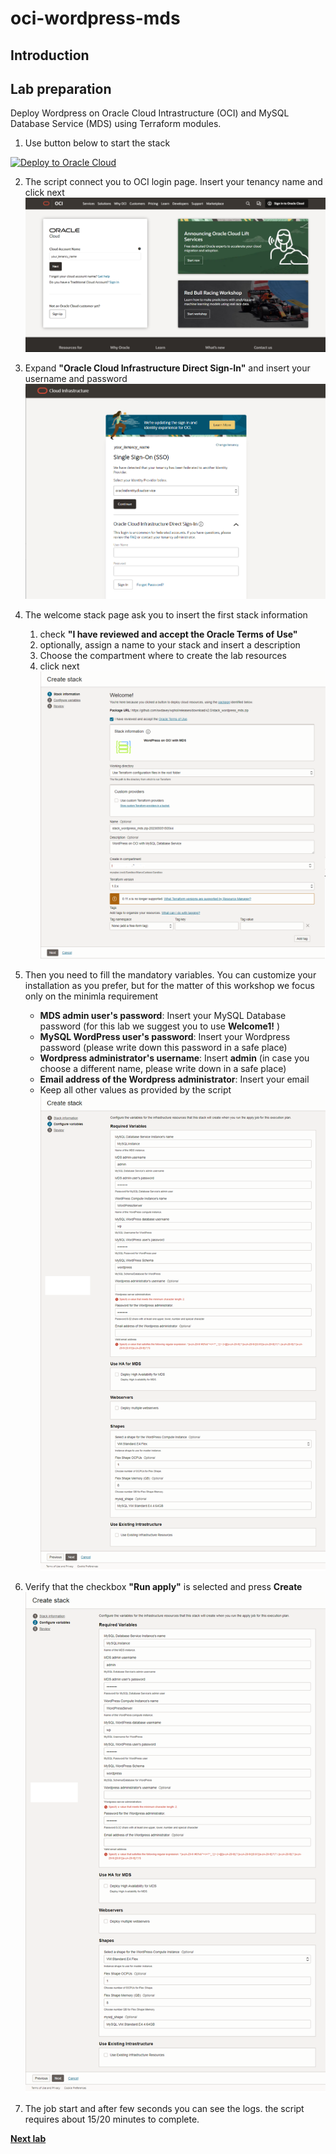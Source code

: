 # oci-wordpress-mds

## Introduction

## Lab preparation
Deploy Wordpress on Oracle Cloud Intrastructure (OCI) and MySQL Database Service (MDS) using Terraform modules.

1. Use button below to start the stack

[![Deploy to Oracle Cloud](https://oci-resourcemanager-plugin.plugins.oci.oraclecloud.com/latest/deploy-to-oracle-cloud.svg)](https://cloud.oracle.com/resourcemanager/stacks/create?zipUrl=https://github.com/swdavey/wphol/releases/download/v2.0/stack_wordpress_mds.zip)

2. The script connect you to OCI login page.
Insert your tenancy name and click next
![OCI tenancy login page](./images/OCI_login-tenancy.png)

3. Expand **"Oracle Cloud Infrastructure Direct Sign-In"** and insert your username and password
![OCI username login page](./images/OCI_login-username_and_password.png)

4. The welcome stack page ask you to insert the first stack information
    1. check **"I have reviewed and accept the Oracle Terms of Use"**
    2. optionally, assign a name to your stack and insert a description
    3. Choose the compartment where to create the lab resources
    4. click next
    ![OCI create stack first page: information](./images/OCI-create_stack_page1.png)

5. Then you need to fill the mandatory variables. You can customize your installation as you prefer, but for the matter of this workshop we focus only on the minimla requirement
    - **MDS admin user's password**: Insert your MySQL Database password (for this lab we suggest you to use **Welcome1!** )
    - **MySQL WordPress user's password**: Insert your Wordpress password (please write down this password in a safe place)
    - **Wordpress administrator's username**: Insert **admin** (in case you choose a different name, please write down in a safe place)
    - **Email address of the Wordpress administrator**: Insert your email
    - Keep all other values as provided by the script
    ![OCI create stack second page: mandatory variables](./images/OCI-create_stack_page2.png)

6. Verify that the checkbox **"Run apply"** is selected and press **Create**
    ![OCI create stack third page: confirm and create](./images/OCI-create_stack_page2.png)

7. The job start and after few seconds you can see the logs.
    the script requires about 15/20 minutes to complete.

**[Next lab](./wordpress_test_installation.md)**
